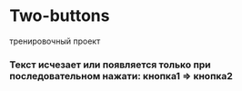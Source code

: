 # Two-buttons

тренировочный проект

### Текст исчезает или появляется только при последовательном нажати: кнопка1 => кнопка2
